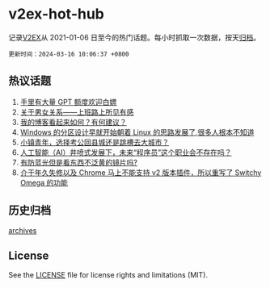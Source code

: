 # v2ex-hot-hub

 记录[V2EX](https://www.v2ex.com/)从 2021-01-06 日至今的热门话题。每小时抓取一次数据，按天[归档](archives)。

`更新时间：2024-03-16 10:06:37 +0800`

## 热议话题

1. [手里有大量 GPT 额度欢迎白嫖](https://www.v2ex.com/t/1023995)
1. [关于男女关系——上班路上所见有感](https://www.v2ex.com/t/1023983)
1. [我的博客看起来如何？有何建议？](https://www.v2ex.com/t/1023939)
1. [Windows 的分区设计早就开始朝着 Linux 的思路发展了,很多人根本不知道](https://www.v2ex.com/t/1023944)
1. [小镇青年，选择考公回县城还是跳槽去大城市？](https://www.v2ex.com/t/1023872)
1. [人工智能（AI）井喷式发展下，未来“程序员”这个职业会不存在吗？](https://www.v2ex.com/t/1023860)
1. [有防蓝光但是看东西不泛黄的镜片吗?](https://www.v2ex.com/t/1023880)
1. [介于年久失修以及 Chrome 马上不能支持 v2 版本插件，所以重写了 Switchy Omega 的功能](https://www.v2ex.com/t/1023873)

## 历史归档

[archives](archives)

## License

See the [LICENSE](LICENSE) file for license rights and limitations (MIT).

